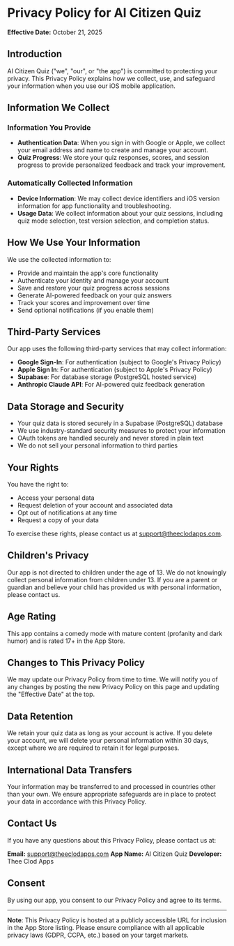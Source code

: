# Privacy Policy for AI Citizen Quiz

**Effective Date:** October 21, 2025

## Introduction

AI Citizen Quiz ("we", "our", or "the app") is committed to protecting your privacy. This Privacy Policy explains how we collect, use, and safeguard your information when you use our iOS mobile application.

## Information We Collect

### Information You Provide

- **Authentication Data**: When you sign in with Google or Apple, we collect your email address and name to create and manage your account.
- **Quiz Progress**: We store your quiz responses, scores, and session progress to provide personalized feedback and track your improvement.

### Automatically Collected Information

- **Device Information**: We may collect device identifiers and iOS version information for app functionality and troubleshooting.
- **Usage Data**: We collect information about your quiz sessions, including quiz mode selection, test version selection, and completion status.

## How We Use Your Information

We use the collected information to:

- Provide and maintain the app's core functionality
- Authenticate your identity and manage your account
- Save and restore your quiz progress across sessions
- Generate AI-powered feedback on your quiz answers
- Track your scores and improvement over time
- Send optional notifications (if you enable them)

## Third-Party Services

Our app uses the following third-party services that may collect information:

- **Google Sign-In**: For authentication (subject to Google's Privacy Policy)
- **Apple Sign In**: For authentication (subject to Apple's Privacy Policy)
- **Supabase**: For database storage (PostgreSQL hosted service)
- **Anthropic Claude API**: For AI-powered quiz feedback generation

## Data Storage and Security

- Your quiz data is stored securely in a Supabase (PostgreSQL) database
- We use industry-standard security measures to protect your information
- OAuth tokens are handled securely and never stored in plain text
- We do not sell your personal information to third parties

## Your Rights

You have the right to:

- Access your personal data
- Request deletion of your account and associated data
- Opt out of notifications at any time
- Request a copy of your data

To exercise these rights, please contact us at support@theeclodapps.com.

## Children's Privacy

Our app is not directed to children under the age of 13. We do not knowingly collect personal information from children under 13. If you are a parent or guardian and believe your child has provided us with personal information, please contact us.

## Age Rating

This app contains a comedy mode with mature content (profanity and dark humor) and is rated 17+ in the App Store.

## Changes to This Privacy Policy

We may update our Privacy Policy from time to time. We will notify you of any changes by posting the new Privacy Policy on this page and updating the "Effective Date" at the top.

## Data Retention

We retain your quiz data as long as your account is active. If you delete your account, we will delete your personal information within 30 days, except where we are required to retain it for legal purposes.

## International Data Transfers

Your information may be transferred to and processed in countries other than your own. We ensure appropriate safeguards are in place to protect your data in accordance with this Privacy Policy.

## Contact Us

If you have any questions about this Privacy Policy, please contact us at:

**Email:** support@theeclodapps.com
**App Name:** AI Citizen Quiz
**Developer:** Thee Clod Apps

## Consent

By using our app, you consent to our Privacy Policy and agree to its terms.

---

**Note**: This Privacy Policy is hosted at a publicly accessible URL for inclusion in the App Store listing. Please ensure compliance with all applicable privacy laws (GDPR, CCPA, etc.) based on your target markets.
